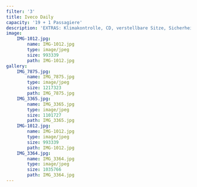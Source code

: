 ```yaml
---
filter: '3'
title: Iveco Daily
capacity: '19 + 1 Passagiere'
description: 'EXTRAS: Klimakontrolle, CD, verstellbare Sitze, Sicherheitsgurt'
image:
    IMG-1012.jpg:
        name: IMG-1012.jpg
        type: image/jpeg
        size: 993339
        path: IMG-1012.jpg
gallery:
    IMG_7875.jpg:
        name: IMG_7875.jpg
        type: image/jpeg
        size: 1217323
        path: IMG_7875.jpg
    IMG_3365.jpg:
        name: IMG_3365.jpg
        type: image/jpeg
        size: 1101727
        path: IMG_3365.jpg
    IMG-1012.jpg:
        name: IMG-1012.jpg
        type: image/jpeg
        size: 993339
        path: IMG-1012.jpg
    IMG_3364.jpg:
        name: IMG_3364.jpg
        type: image/jpeg
        size: 1035766
        path: IMG_3364.jpg
---
```

